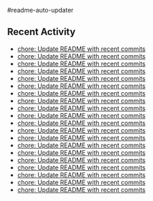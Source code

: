 #readme-auto-updater

## Recent Activity
<!-- LATEST_COMMITS:START -->
- [chore: Update README with recent commits](https://github.com/NEO1717/readme-auto-updater/commit/3c5f38cdc1715730f58335d9f19819d2c2ef4f64)
- [chore: Update README with recent commits](https://github.com/NEO1717/readme-auto-updater/commit/d0d56d417e2c7178ff9a71b85c2522ce0796d568)
- [chore: Update README with recent commits](https://github.com/NEO1717/readme-auto-updater/commit/7e5a77ebfb251fe674484df2619f9fde6d5c32ed)
- [chore: Update README with recent commits](https://github.com/NEO1717/readme-auto-updater/commit/8d908923576630d51d9348193b8cce1cb360ef62)
- [chore: Update README with recent commits](https://github.com/NEO1717/readme-auto-updater/commit/604a34a761de78e81f809ac423fdef6a89695d72)
- [chore: Update README with recent commits](https://github.com/NEO1717/readme-auto-updater/commit/1e6fef94fbf92ffb2661148c460f717b4d81a54f)
- [chore: Update README with recent commits](https://github.com/NEO1717/readme-auto-updater/commit/965b6bf63f67fa504ed4b875ed76124711e7c24c)
- [chore: Update README with recent commits](https://github.com/NEO1717/readme-auto-updater/commit/e4b0ff2b528bd25213ba57c11be201ca7bb09c58)
- [chore: Update README with recent commits](https://github.com/NEO1717/readme-auto-updater/commit/8b4a149741617e68b6b811db2ac9a9572b25f226)
- [chore: Update README with recent commits](https://github.com/NEO1717/readme-auto-updater/commit/efebbff3ba0f6e51aa6f3a4eb0bb2345c8264eaf)
- [chore: Update README with recent commits](https://github.com/NEO1717/readme-auto-updater/commit/ad8f9002a052e5b8f4fd28c7c49b610db49dbc47)
- [chore: Update README with recent commits](https://github.com/NEO1717/readme-auto-updater/commit/8d4e8cbd1c35f13a7719d7a1a4413b6abcf8ee78)
- [chore: Update README with recent commits](https://github.com/NEO1717/readme-auto-updater/commit/819d06f6837510910cf8dbfecf750136ef0853ed)
- [chore: Update README with recent commits](https://github.com/NEO1717/readme-auto-updater/commit/93c70f98814325d65bc564328c79eeff026a9519)
- [chore: Update README with recent commits](https://github.com/NEO1717/readme-auto-updater/commit/bc8909eae96896691dc994e00075baa4e3b683c0)
- [chore: Update README with recent commits](https://github.com/NEO1717/readme-auto-updater/commit/032a367cc4234dc9e8c25b71a22968444fdd4a9c)
- [chore: Update README with recent commits](https://github.com/NEO1717/readme-auto-updater/commit/f7b160f10ab1d8db7685c50593316e3f7df08190)
- [chore: Update README with recent commits](https://github.com/NEO1717/readme-auto-updater/commit/9cdad37fdfa22dbd3dcb8ec2dc1c4e98cc9cd2b6)
- [chore: Update README with recent commits](https://github.com/NEO1717/readme-auto-updater/commit/578cda49e20a2eda46e8404d00096725fb99bdff)
- [chore: Update README with recent commits](https://github.com/NEO1717/readme-auto-updater/commit/e1e6d05bd117bb81827bdc4c19b053989f0fba60)
<!-- LATEST_COMMITS:END -->

